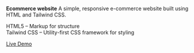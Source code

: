 **Ecommerce website**
A simple, responsive e-commerce website built using HTML and Tailwind CSS. <br>

HTML5 – Markup for structure <br>
Tailwind CSS – Utility-first CSS framework for styling <br>

[Live Demo](https://wooden-street.netlify.app/)
